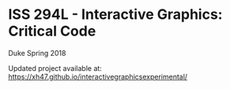 # ISS 294L - Interactive Graphics: Critical Code
Duke Spring 2018

Updated project available at: https://xh47.github.io/interactivegraphicsexperimental/
